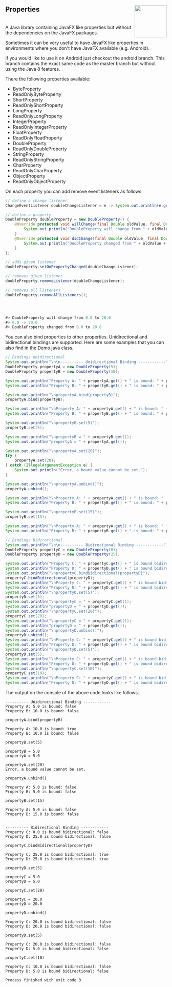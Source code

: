 ## Properties <a href="https://foojay.io/today/works-with-openjdk"><img align="right" src="https://github.com/foojayio/badges/raw/main/works_with_openjdk/Works-with-OpenJDK.png" width="100"></a>

<br>
A Java library containing JavaFX like properties but 
without the dependencies on the JavaFX packages.

Sometimes it can be very useful to have JavaFX like properties in environments
where you don't have JavaFX available (e.g. Android).

If you would like to use it on Android just checkout the android branch. This branch
contains the exact same code as the master branch but without using the Java 8 features.

There the following properties available:
- ByteProperty
- ReadOnlyByteProperty
- ShortProperty
- ReadOnlyShortProperty
- LongProperty
- ReadOnlyLongProperty
- IntegerProperty
- ReadOnlyIntegerProperty
- FloatProperty
- ReadOnlyFloatProperty
- DoubleProperty
- ReadOnlyDoubleProperty
- StringProperty
- ReadOnlyStringProperty
- CharProperty
- ReadOnlyCharProperty
- ObjectProperty
- ReadOnlyObjectProperty

On each property you can add remove event listeners as follows:
```Java
// define a change listener
ChangeEventListener doubleChangeListener = e -> System.out.println(e.getOldValue() + " -> " + e.getValue());

// define a property
DoubleProperty doubleProperty = new DoubleProperty() {
    @Override protected void willChange(final Double oldValue, final Double newValue) {
        System.out.println("DoubleProperty will change from " + oldValue + " to " + newValue);
    }
    @Override protected void didChange(final Double oldValue, final Double newValue) {
        System.out.println("DoubleProperty changed from " + oldValue + " to " + newValue);
    }
};

// adds given listener
doubleProperty.setOnPropertyChanged(doubleChangeListener);

// removes given listener
doubleProperty.removeListener(doubleChangeListener);

// removes all listeners
doubleProperty.removeAllListeners();




#> DoubleProperty will change from 0.0 to 20.0
#> 0.0 -> 20.0
#> DoubleProperty changed from 0.0 to 20.0
```

You can also bind properties to other properties. Unidirectional and bidirectional
bindings are supported. 
Here are some examples that you can also find in the Demo.java class.

````java
// Bindings unidirectional
System.out.println("\n\n---------- Unidirectional Binding ------------");
DoubleProperty propertyA = new DoubleProperty(5);
DoubleProperty propertyB = new DoubleProperty(10);

System.out.println("Property A: " + propertyA.get() + " is bound: " + propertyA.isBound());
System.out.println("Property B: " + propertyB.get() + " is bound: " + propertyB.isBound());

System.out.println("\npropertyA.bind(propertyB)");
propertyA.bind(propertyB);

System.out.println("\nProperty A: " + propertyA.get() + " is bound: " + propertyA.isBound());
System.out.println("Property B: " + propertyB.get() + " is bound: " + propertyB.isBound());

System.out.println("\npropertyB.set(5)");
propertyB.set(5);

System.out.println("\npropertyB = " + propertyB.get());
System.out.println("propertyA = " + propertyA.get());

System.out.println("\npropertyA.set(20)");
try {
    propertyA.set(20);
} catch (IllegalArgumentException e) {
    System.out.println("Error, a bound value cannot be set.");
}

System.out.println("\npropertyA.unbind()");
propertyA.unbind();

System.out.println("\nProperty A: " + propertyA.get() + " is bound: " + propertyA.isBound());
System.out.println("Property B: " + propertyB.get() + " is bound: " + propertyB.isBound());

System.out.println("\npropertyB.set(15)");
propertyB.set(15);

System.out.println("\nProperty A: " + propertyA.get() + " is bound: " + propertyA.isBound());
System.out.println("Property B: " + propertyB.get() + " is bound: " + propertyB.isBound());

// Bindings bidirectional
System.out.println("\n\n---------- Bidirectional Binding ------------");
DoubleProperty propertyC = new DoubleProperty(0);
DoubleProperty propertyD = new DoubleProperty(25);

System.out.println("Property C: " + propertyC.get() + " is bound bidirectional: " + propertyC.isBoundBidirectional());
System.out.println("Property D: " + propertyD.get() + " is bound bidirectional: " + propertyD.isBoundBidirectional());
System.out.println("\npropertyC.bindBidirectional(propertyD)");
propertyC.bindBidirectional(propertyD);
System.out.println("\nProperty C: " + propertyC.get() + " is bound bidirectional: " + propertyC.isBoundBidirectional());
System.out.println("Property D: " + propertyD.get() + " is bound bidirectional: " + propertyD.isBoundBidirectional());
System.out.println("\npropertyD.set(5)");
propertyD.set(5);
System.out.println("\npropertyC = " + propertyC.get());
System.out.println("propertyD = " + propertyD.get());
System.out.println("\npropertyC.set(20)");
propertyC.set(20);
System.out.println("\npropertyC = " + propertyC.get());
System.out.println("propertyD = " + propertyD.get());
System.out.println("\npropertyD.unbind()");
propertyD.unbind();
System.out.println("\nProperty C: " + propertyC.get() + " is bound bidirectional: " + propertyC.isBoundBidirectional());
System.out.println("Property D: " + propertyD.get() + " is bound bidirectional: " + propertyD.isBoundBidirectional());
System.out.println("\npropertyD.set(5)");
propertyD.set(5);
System.out.println("\nProperty C: " + propertyC.get() + " is bound bidirectional: " + propertyC.isBoundBidirectional());
System.out.println("Property D: " + propertyD.get() + " is bound bidirectional: " + propertyD.isBoundBidirectional());
System.out.println("\npropertyC.set(10)");
propertyC.set(10);
System.out.println("\nProperty C: " + propertyC.get() + " is bound bidirectional: " + propertyC.isBoundBidirectional());
System.out.println("Property D: " + propertyD.get() + " is bound bidirectional: " + propertyD.isBoundBidirectional());
````

The output on the console of the above code looks like follows...

```
---------- Unidirectional Binding ------------
Property A: 5.0 is bound: false
Property B: 10.0 is bound: false

propertyA.bind(propertyB)

Property A: 10.0 is bound: true
Property B: 10.0 is bound: false

propertyB.set(5)

propertyB = 5.0
propertyA = 5.0

propertyA.set(20)
Error, a bound value cannot be set.

propertyA.unbind()

Property A: 5.0 is bound: false
Property B: 5.0 is bound: false

propertyB.set(15)

Property A: 5.0 is bound: false
Property B: 15.0 is bound: false


---------- Bidirectional Binding ------------
Property C: 0.0 is bound bidirectional: false
Property D: 25.0 is bound bidirectional: false

propertyC.bindBidirectional(propertyD)

Property C: 25.0 is bound bidirectional: true
Property D: 25.0 is bound bidirectional: true

propertyD.set(5)

propertyC = 5.0
propertyD = 5.0

propertyC.set(20)

propertyC = 20.0
propertyD = 20.0

propertyD.unbind()

Property C: 20.0 is bound bidirectional: false
Property D: 20.0 is bound bidirectional: false

propertyD.set(5)

Property C: 20.0 is bound bidirectional: false
Property D: 5.0 is bound bidirectional: false

propertyC.set(10)

Property C: 10.0 is bound bidirectional: false
Property D: 5.0 is bound bidirectional: false

Process finished with exit code 0
```
